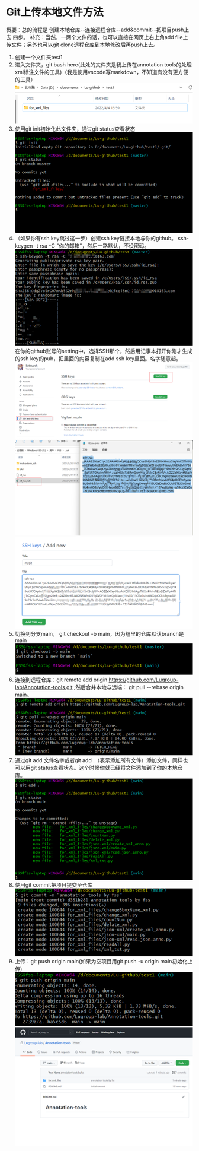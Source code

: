 # Git上传本地文件方法
概要：总的流程是 创建本地仓库--连接远程仓库--add&commit--把项目push上去 四步。
补充：当然，一两个文件的话，也可以直接在网页上右上角add file上传文件；另外也可以git clone远程仓库到本地修改后再push上去。
1. 创建一个文件夹test1
2. 进入文件夹，git bash here(此处的文件夹是我上传在annotation tools的处理xml标注文件的工具)（我是使用vscode写markdown，不知道有没有更方便的工具）
![](images/git-upload-14.png)
3. 使用git init初始化此文件夹，通过git status查看状态
![](images/git-upload-15.png)
4. （如果你有ssh key跳过这一步）创建ssh key链接本地与你的github。 ssh-keygen -t rsa -C "你的邮箱"，然后一路默认，不设密码。
![](images/git-upload-06.png)
在你的github账号的setting中，选择SSH那个，然后用记事本打开你刚才生成的ssh key的pub，把里面的内容复制在add ssh key里面。名字随意起。
![](images/git-upload-07.png)
![](images/git-upload-08.png)
![](images/git-upload-09.png)
5. 切换到分支main， git checkout -b main，因为组里的仓库默认branch是main
![](images/git-upload-16.png)
6. 连接到远程仓库：git remote add origin https://github.com/Lugroup-lab/Annotation-tools.git ,然后合并本地与远端： git pull --rebase origin main。
![](images/git-upload-21.png)
7. 通过git add 文件名字或者git add .（表示添加所有文件）添加文件，同样也可以用git status查看状态。这个时候你就已经将文件添加到了你的本地仓库。
![](images/git-upload-17.png)
8. 使用git commit把项目提交至仓库
![](images/git-upload-18.png)
9. 上传：git push origin main(如果为空项目用git push -u origin main初始化上传)
![](images/git-upload-22.png)
![](images/git-upload-23.png)
